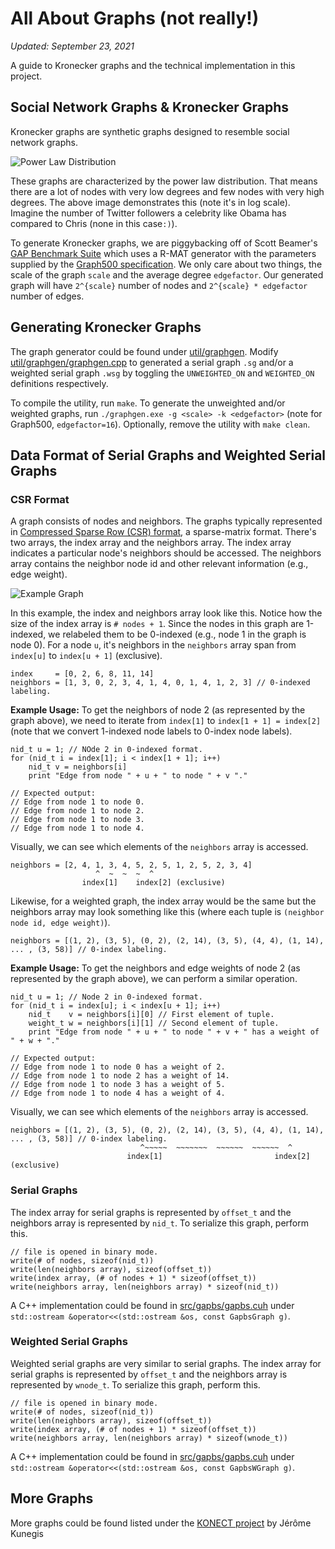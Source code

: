 # All About Graphs (not really!)

*Updated: September 23, 2021*

A guide to Kronecker graphs and the technical implementation in this project.

## Social Network Graphs & Kronecker Graphs
Kronecker graphs are synthetic graphs designed to resemble social network graphs. 

![Power Law Distribution](https://user-images.githubusercontent.com/4005628/134578552-2501791e-3e05-4454-b784-1317475001e1.png)

These graphs are characterized by the power law distribution. That means there are a lot of nodes with very low degrees and few nodes with very high degrees. The above image demonstrates this (note it's in log scale). Imagine the number of Twitter followers a celebrity like Obama has compared to Chris (none in this case`:)`).

To generate Kronecker graphs, we are piggybacking off of Scott Beamer's [GAP Benchmark Suite](https://github.com/sbeamer/gapbs/) which uses a R-MAT generator with the parameters supplied by the [Graph500 specification](https://graph500.org/?page_id=12). We only care about two things, the scale of the graph `scale` and the average degree `edgefactor`. Our generated graph will have `2^{scale}` number of nodes and `2^{scale} * edgefactor` number of edges. 

## Generating Kronecker Graphs
The graph generator could be found under [util/graphgen](https://github.com/chrisliu/hetero-compute/tree/master/util/graphgen). Modify [util/graphgen/graphgen.cpp](https://github.com/chrisliu/hetero-compute/blob/master/util/graphgen/graphgen.cpp) to generated a serial graph `.sg` and/or a weighted serial graph `.wsg` by toggling the `UNWEIGHTED_ON` and `WEIGHTED_ON` definitions respectively.

To compile the utility, run `make`.  To generate the unweighted and/or weighted graphs, run `./graphgen.exe -g <scale> -k <edgefactor>` (note for Graph500, `edgefactor=16`). Optionally, remove the utility with `make clean`.

## Data Format of Serial Graphs and Weighted Serial Graphs

### CSR Format
A graph consists of nodes and neighbors. The graphs typically represented in [Compressed Sparse Row (CSR) format](https://en.wikipedia.org/wiki/Sparse_matrix), a sparse-matrix format. There's two arrays, the index array and the neighbors array. The index array indicates a particular node's neighbors should be accessed. The neighbors array contains the neighbor node id and other relevant information (e.g., edge weight).

![Example Graph](https://web.cecs.pdx.edu/~sheard/course/Cs163/Graphics/graph6.png)

In this example, the index and neighbors array look like this. Notice how the size of the index array is `# nodes + 1`. Since the nodes in this graph are 1-indexed, we relabeled them to be 0-indexed (e.g., node 1 in the graph is node 0). For a node `u`, it's neighbors in the `neighbors` array span from `index[u]` to `index[u + 1]` (exclusive). 

```
index     = [0, 2, 6, 8, 11, 14]
neighbors = [1, 3, 0, 2, 3, 4, 1, 4, 0, 1, 4, 1, 2, 3] // 0-indexed labeling.
```

**Example Usage:** To get the neighbors of node 2 (as represented by the graph above), we need to iterate from `index[1]` to `index[1 + 1] = index[2]` (note that we convert 1-indexed node labels to 0-index node labels).

```
nid_t u = 1; // NOde 2 in 0-indexed format.
for (nid_t i = index[1]; i < index[1 + 1]; i++)
    nid_t v = neighbors[i]
    print "Edge from node " + u + " to node " + v "."

// Expected output:
// Edge from node 1 to node 0.
// Edge from node 1 to node 2.
// Edge from node 1 to node 3.
// Edge from node 1 to node 4.
```

Visually, we can see which elements of the `neighbors` array is accessed.

```
neighbors = [2, 4, 1, 3, 4, 5, 2, 5, 1, 2, 5, 2, 3, 4]
                   ^  ~  ~  ~  ^
                index[1]    index[2] (exclusive)
```

Likewise, for a weighted graph, the index array would be the same but the neighbors array may look something like this (where each tuple is `(neighbor node id, edge weight)`).

```
neighbors = [(1, 2), (3, 5), (0, 2), (2, 14), (3, 5), (4, 4), (1, 14), ... , (3, 58)] // 0-index labeling.
```

**Example Usage:** To get the neighbors and edge weights of node 2 (as represented by the graph above), we can perform a similar operation.

```
nid_t u = 1; // Node 2 in 0-indexed format.
for (nid_t i = index[u]; i < index[u + 1]; i++)
    nid_t    v = neighbors[i][0] // First element of tuple.
    weight_t w = neighbors[i][1] // Second element of tuple.
    print "Edge from node " + u + " to node " + v + " has a weight of " + w + "."
    
// Expected output:
// Edge from node 1 to node 0 has a weight of 2.
// Edge from node 1 to node 2 has a weight of 14.
// Edge from node 1 to node 3 has a weight of 5.
// Edge from node 1 to node 4 has a weight of 4.
```

Visually, we can see which elements of the `neighbors` array is accessed.

```
neighbors = [(1, 2), (3, 5), (0, 2), (2, 14), (3, 5), (4, 4), (1, 14), ... , (3, 58)] // 0-index labeling.
                             ^~~~~~  ~~~~~~~  ~~~~~~  ~~~~~~  ^
                          index[1]                         index[2] (exclusive)
```

### Serial Graphs
The index array for serial graphs is represented by `offset_t` and the neighbors array is represented by `nid_t`. To serialize this graph, perform this.

```
// file is opened in binary mode.
write(# of nodes, sizeof(nid_t))
write(len(neighbors array), sizeof(offset_t))
write(index array, (# of nodes + 1) * sizeof(offset_t))
write(neighbors array, len(neighbors array) * sizeof(nid_t))
```

A C++ implementation could be found in [src/gapbs/gapbs.cuh](https://github.com/chrisliu/hetero-compute/blob/master/src/gapbs/gapbs.cuh) under `std::ostream &operator<<(std::ostream &os, const GapbsGraph g)`.

### Weighted Serial Graphs
Weighted serial graphs are very similar to serial graphs. The index array for serial graphs is represented by `offset_t` and the neighbors array is represented by `wnode_t`. To serialize this graph, perform this.

```
// file is opened in binary mode.
write(# of nodes, sizeof(nid_t))
write(len(neighbors array), sizeof(offset_t))
write(index array, (# of nodes + 1) * sizeof(offset_t))
write(neighbors array, len(neighbors array) * sizeof(wnode_t))
```

A C++ implementation could be found in [src/gapbs/gapbs.cuh](https://github.com/chrisliu/hetero-compute/blob/master/src/gapbs/gapbs.cuh) under `std::ostream &operator<<(std::ostream &os, const GapbsWGraph g)`.

## More Graphs
More graphs could be found listed under the [KONECT project](http://konect.cc/) by Jérôme Kunegis
